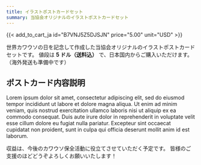 ```yaml
---
title: イラストポストカードセット
summary: 当協会オリジナルのイラストポストカードセット
---
```

{{< add_to_cart_ja id="B7VNJ5Z5DJSJN" price="5.00" unit="USD" >}}

世界カワウソの日を記念して作成した当協会オリジナルのイラストポストカードセットです。
値段は **5 ドル（送料込）** で、日本国内からご購入いただけます。（海外発送も準備中です）

## ポストカード内容説明
Lorem ipsum dolor sit amet, consectetur adipiscing elit, sed do eiusmod tempor incididunt ut labore et dolore magna aliqua. Ut enim ad minim veniam, quis nostrud exercitation ullamco laboris nisi ut aliquip ex ea commodo consequat. Duis aute irure dolor in reprehenderit in voluptate velit esse cillum dolore eu fugiat nulla pariatur. Excepteur sint occaecat cupidatat non proident, sunt in culpa qui officia deserunt mollit anim id est laborum.


収益は、今後のカワウソ保全活動に役立てさせていただく予定です。
皆様のご支援のほどどうぞよろしくお願いいたします！
